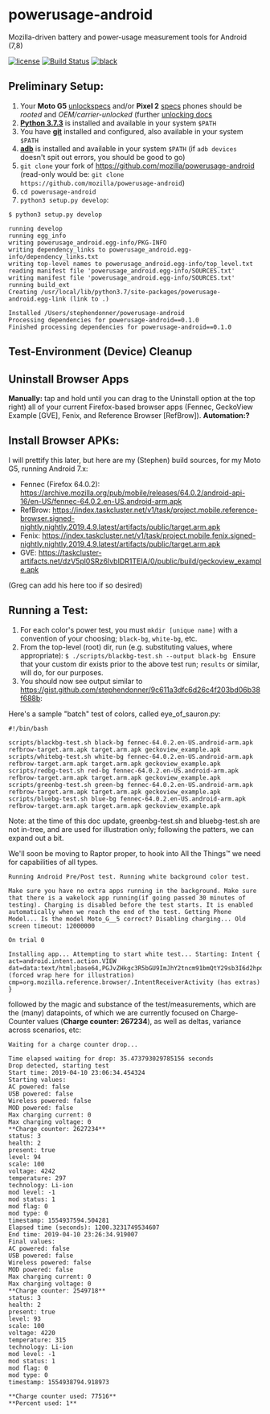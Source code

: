 # powerusage-android

Mozilla-driven battery and power-usage measurement tools for Android (7,8)

[![license](https://img.shields.io/badge/license-MPL%202.0-blue.svg)](https://github.com/mozilla/powerusage-android/blob/master/LICENSE.txt)
[![Build Status](https://travis-ci.org/mozilla/powerusage-android.svg?branch=master)](https://travis-ci.org/mozilla/powerusage-android)
[![black](https://img.shields.io/badge/code%20style-black-000000.svg)](https://github.com/ambv/black)

## Preliminary Setup:
1. Your **Moto G5** [unlock](https://accounts.motorola.com/ssoauth/login?TARGET=https://motorola-global-portal.custhelp.com/cc/cas/sso/redirect/standalone%2Fbootloader%2Funlock-your-device-b)[specs](https://www.gsmarena.com/motorola_moto_g5-8454.php) and/or **Pixel 2** [specs](https://www.gsmarena.com/google_pixel_2-8733.php) phones should be *rooted* and *OEM/carrier-unlocked* (further [unlocking docs](https://docs.google.com/document/d/1XQLtvVM2U3h1jzzzpcGEDVOp4jMECsgLYJkhCfAwAnc/edit)
2. [**Python 3.7.3**](https://www.python.org/downloads/release/python-373/) is installed and available in your system ```$PATH```
3. You have [**git**](https://git-scm.com/book/en/v2/Getting-Started-Installing-Git) installed and configured, also available in your system ```$PATH```
4. [**adb**](https://www.xda-developers.com/quickly-install-adb/) is installed and available in your system ```$PATH``` (if ```adb devices``` doesn't spit out errors, you should be good to go)
5. ```git clone``` your fork of https://github.com/mozilla/powerusage-android (read-only would be: ```git clone https://github.com/mozilla/powerusage-android```)
6. ```cd powerusage-android```
7. ```python3 setup.py develop```:
```
$ python3 setup.py develop
```
```
running develop
running egg_info
writing powerusage_android.egg-info/PKG-INFO
writing dependency_links to powerusage_android.egg-info/dependency_links.txt
writing top-level names to powerusage_android.egg-info/top_level.txt
reading manifest file 'powerusage_android.egg-info/SOURCES.txt'
writing manifest file 'powerusage_android.egg-info/SOURCES.txt'
running build_ext
Creating /usr/local/lib/python3.7/site-packages/powerusage-android.egg-link (link to .)

Installed /Users/stephendonner/powerusage-android
Processing dependencies for powerusage-android==0.1.0
Finished processing dependencies for powerusage-android==0.1.0
```
## Test-Environment (Device) Cleanup
## Uninstall Browser Apps ##
**Manually:** tap and hold until you can drag to the Uninstall option at the top right) all of your current Firefox-based browser apps (Fennec, GeckoView Example [GVE], Fenix, and Reference Browser [RefBrow]).
**Automation:?**

## Install Browser APKs:
I will prettify this later, but here are my (Stephen) build sources, for my Moto G5, running Android 7.x:
* Fennec (Firefox 64.0.2): https://archive.mozilla.org/pub/mobile/releases/64.0.2/android-api-16/en-US/fennec-64.0.2.en-US.android-arm.apk
* RefBrow: https://index.taskcluster.net/v1/task/project.mobile.reference-browser.signed-nightly.nightly.2019.4.9.latest/artifacts/public/target.arm.apk
* Fenix: https://index.taskcluster.net/v1/task/project.mobile.fenix.signed-nightly.nightly.2019.4.9.latest/artifacts/public/target.arm.apk
* GVE: https://taskcluster-artifacts.net/dzV5pl0SRz6IvbIDR1TEIA/0/public/build/geckoview_example.apk

(Greg can add his here too if so desired)

## Running a Test:
1. For each color's power test, you must ```mkdir [unique name]``` with a convention of your choosing; ```black-bg```, ```white-bg```, etc.
2. From the top-level (root) dir, run (e.g. substituting values, where appropriate):
   ```$ ./scripts/blackbg-test.sh --output black-bg ```
    Ensure that your custom dir exists prior to the above test run; ```results``` or similar, will do, for our purposes.
3. You should now see output similar to https://gist.github.com/stephendonner/9c611a3dfc6d26c4f203bd06b38f688b:


Here's a sample "batch" test of colors, called eye_of_sauron.py:

```
#!/bin/bash 

scripts/blackbg-test.sh black-bg fennec-64.0.2.en-US.android-arm.apk refbrow-target.arm.apk target.arm.apk geckoview_example.apk
scripts/whitebg-test.sh white-bg fennec-64.0.2.en-US.android-arm.apk refbrow-target.arm.apk target.arm.apk geckoview_example.apk
scripts/redbg-test.sh red-bg fennec-64.0.2.en-US.android-arm.apk refbrow-target.arm.apk target.arm.apk geckoview_example.apk
scripts/greenbg-test.sh green-bg fennec-64.0.2.en-US.android-arm.apk refbrow-target.arm.apk target.arm.apk geckoview_example.apk
scripts/bluebg-test.sh blue-bg fennec-64.0.2.en-US.android-arm.apk refbrow-target.arm.apk target.arm.apk geckoview_example.apk

```

Note: at the time of this doc update, greenbg-test.sh and bluebg-test.sh are not in-tree, and are used for illustration only; following the patters, we can expand out a bit.

We'll soon be moving to Raptor proper, to hook into All the Things™ we need for capabilities of all types.


```
Running Android Pre/Post test. Running white background color test.

Make sure you have no extra apps running in the background. Make sure that there is a wakelock app running(if going passed 30 minutes of testing). Charging is disabled before the test starts. It is enabled automatically when we reach the end of the test. Getting Phone Model... Is the model Moto_G__5 correct? Disabling charging... Old screen timeout: 12000000

On trial 0

Installing app... Attempting to start white test... Starting: Intent { act=android.intent.action.VIEW dat=data:text/html;base64,PGJvZHkgc3R5bGU9ImJhY2tncm91bmQtY29sb3I6d2hpdGUiPjwvYm9keT4= (forced wrap here for illustration)
cmp=org.mozilla.reference.browser/.IntentReceiverActivity (has extras) }
```

followed by the magic and substance of the test/measurements, which are the (many) datapoints, of which we are currently focused on Charge-Counter values (**Charge counter: 267234**), as well as deltas, variance across scenarios, etc:

```
Waiting for a charge counter drop...

Time elapsed waiting for drop: 35.473793029785156 seconds
Drop detected, starting test
Start time: 2019-04-10 23:06:34.454324
Starting values:
AC powered: false
USB powered: false
Wireless powered: false
MOD powered: false
Max charging current: 0
Max charging voltage: 0
**Charge counter: 2627234**
status: 3
health: 2
present: true
level: 94
scale: 100
voltage: 4242
temperature: 297
technology: Li-ion
mod level: -1
mod status: 1
mod flag: 0
mod type: 0
timestamp: 1554937594.504281
Elapsed time (seconds): 1200.3231749534607
End time: 2019-04-10 23:26:34.919007
Final values:
AC powered: false
USB powered: false
Wireless powered: false
MOD powered: false
Max charging current: 0
Max charging voltage: 0
**Charge counter: 2549718**
status: 3
health: 2
present: true
level: 93
scale: 100
voltage: 4220
temperature: 315
technology: Li-ion
mod level: -1
mod status: 1
mod flag: 0
mod type: 0
timestamp: 1554938794.918973

**Charge counter used: 77516**
**Percent used: 1**
```
